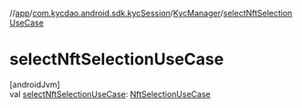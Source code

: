 //[app](../../../index.md)/[com.kycdao.android.sdk.kycSession](../index.md)/[KycManager](index.md)/[selectNftSelectionUseCase](select-nft-selection-use-case.md)

# selectNftSelectionUseCase

[androidJvm]\
val [selectNftSelectionUseCase](select-nft-selection-use-case.md): [NftSelectionUseCase](../../com.kycdao.android.sdk.usecase/-nft-selection-use-case/index.md)
